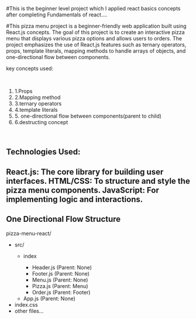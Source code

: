 #This is the beginner level project which I applied react basics concepts after completing Fundamentals of react.... 

#This pizza menu project is a beginner-friendly web application built using React.js concepts. The goal of this project is to create an interactive pizza menu that displays various pizza options and allows users to orders. The project emphasizes the use of React.js features such as ternary operators, props, template literals, mapping methods to handle arrays of objects, and one-directional flow between components. 

<p>key concepts used:</p>
<br/>
<ol>
  <li>1.Props</li>
  <li>2.Mapping method</li>
  <li>3.ternary operators</li>
  <li>4.template literals</li>
  <li>5. one-directional flow between components(parent to child)</li>
  <li>6.destructing concept</li>
</ol>
</br>

<h2>Technologies Used:<h2/>
React.js: The core library for building user interfaces.
HTML/CSS: To structure and style the pizza menu components.
JavaScript: For implementing logic and interactions.
<h2>One Directional Flow Structure</h2>
<p>pizza-menu-react/</p>
<ul>
  <li>
    <p>src/</p>
    <ul>
      <li>
        <p>index</p>
        <ul>
          <li>Header.js (Parent: None)</li>
          <li>Footer.js (Parent: None)</li>
          <li>Menu.js (Parent: None)</li>
          <li>Pizza.js (Parent: Menu)</li>
          <li>Order.js (Parent: Footer)</li>
        </ul>
      </li>
      <li>App.js (Parent: None)</li>
    </ul>
  </li>
  <li>index.css</li>
  <li>other files...</li>
</ul>




